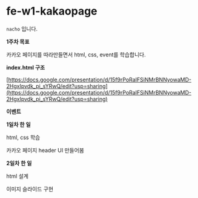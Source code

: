 # fe-w1-kakaopage
`nacho` 입니다.

**1주차 목표**

카카오 페이지를 따라만들면서 html, css, event를 학습합니다.


**index.html 구조**

[https://docs.google.com/presentation/d/15f9rPoRaIFSiNMrBNNyowaMD-2HgxIpvdk_pi_sYRwQ/edit?usp=sharing](https://docs.google.com/presentation/d/15f9rPoRaIFSiNMrBNNyowaMD-2HgxIpvdk_pi_sYRwQ/edit?usp=sharing)


**이벤트**



**1일차 한 일**

html, css 학습

카카오 페이지 header UI 만들어봄


**2일차 한 일**

html 설계

이미지 슬라이드 구현